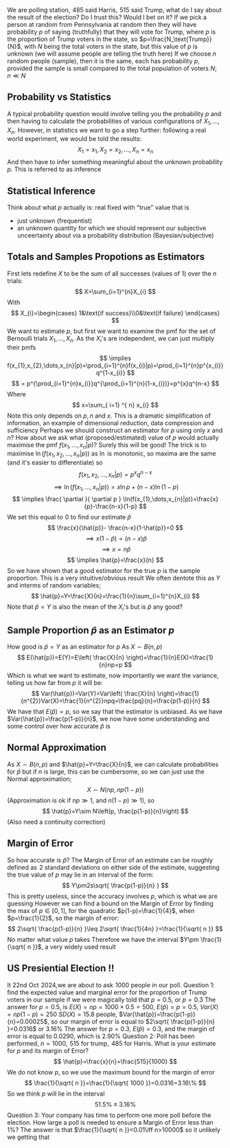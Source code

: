 We are polling station, $\hspace{0pt}485$ said Harris, $\hspace{0pt}515$ said Trump, what do I say about the result of the election? Do I trust this? Would I bet on it?
If we pick a person at random from Pennsylvania at random then they will have probability $p$ of saying (truthfully) that they will vote for Trump, where $p$ is the proportion of Trump voters in the state, so $p=\frac{N_\text{Trump}}{N}$, with $N$ being the total voters in the state, but this value of $p$ is unknown (we will assume people are telling the truth here)
If we choose $n$ random people (sample), then it is the same, each has probability $p$, provided the sample is small compared to the total population of voters $N$; $n\ll N$ 
## Probability vs Statistics
A typical probability question would involve telling you the probability $p$ and then having to calculate the probabilities of various configurations of $X_{1},\dots,X_{n}$. However, in statistics we want to go a step further: following a real world experiment, we would be told the results:
$$
X_{1}=x_{1},X_{2}=x_{2},\dots,X_{n}=x_{n}
$$
And then have to infer something meaningful about the unknown probability $p$. This is referred to as inference
## Statistical Inference
Think about what $p$ actually is:
real fixed with "true" value that is 
- just unknown (frequentist)
- an unknown quantity for which we should represent our subjective unceertainty about via a probability distribution (Bayesian/subjective)
## Totals and Samples Propotions as Estimators
First lets redefine $X$ to be the sum of all successes (values of 1) over the $n$ trials:
$$
X=\sum_{i=1}^{n}X_{i}
$$
With
$$
X_{i}=\begin{cases}
1&\text{if success}\\0&\text{if failure}
\end{cases}
$$
We want to estimate $p$, but first we want to examine the pmf for the set of Bernoulli trials $X_{1},\dots,X_{n}$. As the $X_{i}$'s are independent, we can just multiply their pmfs
$$
\implies f(x_{1},x_{2},\dots,x_{n}|p)=\prod_{i=1}^{n}f(x_{i}|p)=\prod_{i=1}^{n}p^{x_{i}}q^{1-x_{i}}
$$
$$
= p^{\prod_{i=1}^{n}x_{i}}q^{\prod_{i=1}^{n}(1-x_{i})}=p^{x}q^{n-x}
$$
Where
$$
x=\sum_{ i=1} ^{ n}  x_{i}
$$
Note this only depends on $p,n$ and $x$. This is a dramatic simplification of information, an example of dimensional reduction, data compression and sufficiency
Perhaps we should construct an estimator for $p$ using only $x$ and $n$? How about we ask what (proposed/estimated) value of $p$ would actually maximise the pmf $f(x_{1},\dots,x_{n}|p)$? Surely this will be good!
The trick is to maximise $\ln(f(x_{1},x_{2},\dots,x_{n}|p))$ as $\ln$ is monotonic, so maxima are the same (and it's easier to differentiate) so
$$
f(x_{1},x_{2},\dots,x_{n}|p)=p^{x}q^{n-x}
$$
$$
\implies \ln(f(x_{1},\dots,x_{n}|p))=x\ln p+(n-x)\ln(1-p)
$$
$$
\implies \frac{ \partial  }{ \partial p } \ln(f(x_{1},\dots,x_{n}|p))=\frac{x}{p}-\frac{n-x}{1-p}
$$
We set this equal to $\hspace{0pt}0$ to find our estimate $\hat{p}$
$$
\frac{x}{\hat{p}}- \frac{n-x}{1-\hat{p}}=0
$$
$$
\implies x(1-\hat{p})=(n-x)\hat{p}
$$
$$
\implies x=n\hat{p}
$$
$$
\implies \hat{p}=\frac{x}{n}
$$
So we have shown that a good estimator for the true $p$ is the sample proportion. This is a very intuitive/obvious result
We often dentote this as $Y$ and interms of random variables;
$$
\hat{p}=Y=\frac{X}{n}=\frac{1}{n}\sum_{i=1}^{n}X_{i}
$$
Note that $\hat{p} =Y$ is also the mean of the $X_{i}$'s but is $\hat{p}$ any good?
## Sample Proportion $\hat{p}$ as an Estimator $p$
How good is $\hat{p}=Y$ as an estimator for $p$
As $X\sim B(n,p)$
$$
E(\hat{p})=E(Y)=E\left( \frac{X}{n} \right)=\frac{1}{n}E(X)=\frac{1}{n}np=p
$$
Which is what we want to estimate, now importantly we want the variance, telling us how far from $p$ it will be:
$$
Var(\hat{p})=Var(Y)=Var\left( \frac{X}{n} \right)=\frac{1}{n^{2}}Var(X)=\frac{1}{n^{2}}npq=\frac{pq}{n}=\frac{p(1-p)}{n}
$$
We have that $E(\hat{p})=p$, so we say that the estimator is unbiased. As we have $Var(\hat{p})=\frac{p(1-p)}{n}$, we now have some understanding and some control over how accurate $\hat{p}$ is 
## Normal Approximation
As $X\sim B(n,p)$ and $\hat{p}=Y=\frac{X}{n}$, we can calculate probabilities for $\hat{p}$ but if $n$ is large, this can be cumbersome, so we can just use the Normal approximation;
$$
X\sim N(np,np(1-p))
$$
(Approximation is ok if $np\gg1$, and $n(1-p)\gg 1$), so 
$$
\hat{p}=Y\sim N\left(p, \frac{p(1-p)}{n}\right)
$$
(Also need a continuity correction)
## Margin of Error
So how accurate is $\hat{p}$? The Margin of Error of an estimate can be roughly defined as $\hspace{0pt}2$ standard deviations on either side of the estimate, suggesting the true value of $p$ may lie in an interval of the form:
$$
Y\pm2s\sqrt{ \frac{p(1-p)}{n} }
$$
This is pretty useless, since the accuracy involves $p$, which is what we are guessing
However we can find a bound on the Margin of Error by finding the max of $p\in[0,1]$, for the quadratic $p(1-p)=\frac{1}{4}$, when $p=\frac{1}{2}$, so the margin of error:
$$
2\sqrt{ \frac{p(1-p)}{n} }\leq 2\sqrt{ \frac{1}{4n} }=\frac{1}{\sqrt{ n }}
$$
No matter what value $p$ takes
Therefore we have the interval $Y\pm \frac{1}{\sqrt{ n }}$, a very widely used result
## US Presiential Election !!
It 22nd Oct $\hspace{0pt}2024$,we are about to ask $\hspace{0pt}1000$ people in our poll. 
Question 1: find the expected value and marginal error for the proportion of Trump voters in our sample if we were magically told that $p=0.5$, or $p=0.3$
The answer for $p=0.5$, is $E(X)=np=1000\times 0.5=500$, $E(\hat{p})=p=0.5$, $Var(X)=np(1-p)=250$
$SD(X)=15.8$ people, $Var(\hat{p})=\frac{p(1-p)}{n}=0.00025$, so our margin of error is equal to $2\sqrt{ \frac{p(1-p)}{n} }=0.0316$ or 3.16%
The answer for $p=0.3$, $E(\hat{p})=0.3$, and the margin of error is equal to $0.0290$, which is 2.90%
Question 2: Poll has been performed, $n=1000$, $\hspace{0pt}515$ for trump, $\hspace{0pt}485$ for Harris. What is your estimate for $p$ and its margin of Error?
$$
\hat{p}=\frac{x}{n}=\frac{515}{1000}
$$
We do not know $p$, so we use the maximum bound for the margin of error
$$
\frac{1}{\sqrt{ n }}=\frac{1}{\sqrt{ 1000 }}=0.0316=3.16\%
$$
So we think $p$ will lie in the interval
$$
51.5\%\pm3.16\%
$$
Question 3: Your company has time to perform one more poll before the election. How large a poll is needed to ensure a Margin of Error less than $1\%$?
The answer is that $\frac{1}{\sqrt{ n }}<0.01\iff n>10000$ so it unlikely we getting that